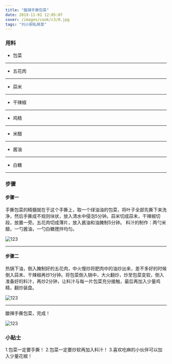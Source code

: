 ```yaml
---
title: "酸辣手撕包菜"
date: 2019-11-01 12:05:07
cover: /images/cook/c3/0.jpg
tags: "刘小厨私房菜"
---
```


### 用料

* 包菜
***
* 五花肉
***
* 蒜米
***
* 干辣椒
***
* 鸡精
***
* 米醋
***
* 酱油
***
* 白糖
***

### 步骤

#### 步骤一

手撕包菜的精髓就在于这个手撕上，取一个绿油油的包菜，将叶子全部先撕下来洗净，然后手撕成不规则块状，放入清水中侵泡5分钟。蒜米切成蒜末，干辣椒切段，放置一旁。五花肉切成薄片，放入酱油和油腌制5分钟。
料汁的制作：两勺米醋，一勺酱油，一勺白糖搅拌均匀。

![123](/images/cook/c3/1.jpg)

***

#### 步骤二

热锅下油，倒入腌制好的五花肉，中火慢炒将肥肉中的油炒出来，差不多好的时候倒入蒜末、干辣椒再炒1分钟。将包菜倒入锅中，大火翻炒，炒至包菜变软，倒入准备好的料汁，再炒2分钟，让料汁与每一片包菜充分接触，最后再加入少量鸡精，翻炒装盘。

![123](/images/cook/c3/2.jpg)

***

酸辣手撕包菜，完成！

![123](/images/cook/c3/3.jpg)

### 小贴士

1.包菜一定要手撕！
2.包菜一定要炒软再加入料汁！
3.喜欢吃麻的小伙伴可以加入少量花椒！

